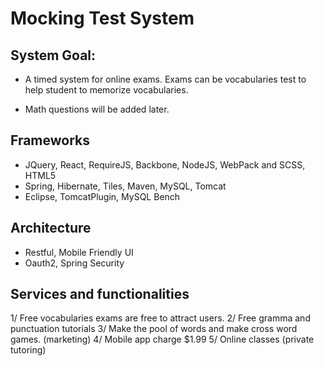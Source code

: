 # Mocking Test System

## System Goal:

* A timed system for online exams.
Exams can be vocabularies test to help student to memorize vocabularies.

* Math questions will be added later.

## Frameworks
* JQuery, React, RequireJS, Backbone, NodeJS, WebPack and SCSS, HTML5
* Spring, Hibernate, Tiles, Maven, MySQL, Tomcat
* Eclipse, TomcatPlugin, MySQL Bench

## Architecture
* Restful, Mobile Friendly UI
* Oauth2, Spring Security


## Services and functionalities

1/ Free vocabularies exams are free to attract users.
2/ Free gramma and punctuation tutorials
3/ Make the pool of words and make cross word games. (marketing)
4/ Mobile app charge $1.99
5/ Online classes (private tutoring)

## 

